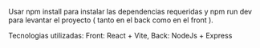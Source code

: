 Usar npm install para instalar las dependencias requeridas y npm run dev para levantar el proyecto ( tanto en el back como en el front ).

Tecnologias utilizadas:
Front: React + Vite,
Back: NodeJs + Express
